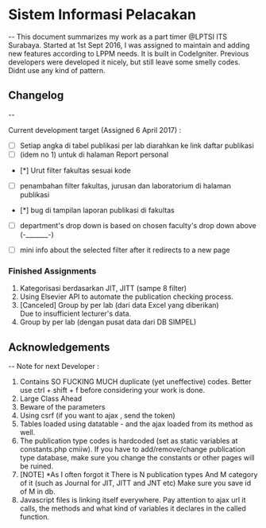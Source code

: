 # Sistem Informasi Pelacakan
--
This document summarizes my work as a part timer @LPTSI ITS Surabaya. Started at 1st Sept 2016, I was assigned to maintain and adding new features according to LPPM needs. It is built in CodeIgniter. Previous developers were developed it nicely, but still leave some smelly codes. Didnt use any kind of pattern.


## Changelog
--

Current development target (Assigned 6 April 2017) :
- [ ] Setiap angka di tabel publikasi per lab diarahkan ke link daftar publikasi
- [ ] (idem no 1) untuk di halaman Report personal
- [*] Urut filter fakultas sesuai kode
- [ ] penambahan filter fakultas, jurusan dan laboratorium di halaman publikasi
- [*] bug di tampilan laporan publikasi di fakultas
- [ ] department's drop down is based on chosen faculty's drop down above (-_______-)
- [ ] mini info about the selected filter after it redirects to a new page


### Finished Assignments
1. Kategorisasi berdasarkan JIT, JITT (sampe 8 filter)
2. Using Elsevier API to automate the publication checking process.
3. [Canceled] Group by per lab (dari data Excel yang diberikan)  
   Due to insufficient lecturer's data.
4. Group by per lab (dengan pusat data dari DB SIMPEL)


## Acknowledgements
--
Note for next Developer :

1. Contains SO FUCKING MUCH duplicate (yet uneffective) codes. Better use ctrl + shift + f before considering your work is done.
2. Large Class Ahead
3. Beware of the parameters
4. Using csrf (if you want to ajax , send the token)
5. Tables loaded using datatable - and the ajax loaded from its method as well.
6. The publication type codes is hardcoded (set as static variables at constants.php cmiiw). If you have to add/remove/change publication type database, make sure you change the constants or other pages will be ruined.
7. [NOTE] *As I often forgot it
	There is N publication types
	And M category of it (such as Journal for JIT, JITT and JNT etc)
	Make sure you save id of M in db.
8. Javascript files is linking itself everywhere. Pay attention to ajax url it calls, the methods and what kind of variables it declares in the called function.